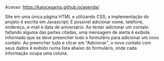 Acesso: https://kaiocesarnp.github.io/agenda/

Site em uma única página HTML e utilizando CSS; a implementação do projeto é escrita em Javascript;
É possível adicionar nome, telefone, endereço, e-mail e data de aniversário.
Ao tentar adicionar um contato faltando alguma das partes citadas, uma mensagem de alerta é exibida informado que se deve preencher todo o formulário para adicionar um novo contato.
Ao preencher tudo e clicar em "Adicionar", o novo contato com seus dados é exibido numa lista abaixo do formulário, onde cada informação ocupa uma coluna.
